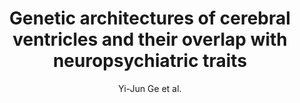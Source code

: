 ---
cat: gaia
subcat: platform
bestof: false
author: Yi-Jun Ge et al.
title: Genetic architectures of cerebral ventricles and their overlap with neuropsychiatric traits
journal: Nature Human Behaviour
year: 2024
type: article
url: https -//www.nature.com/articles/s41562-023-01722-6
doi: 10.1038/s41562-023-01722-6
---